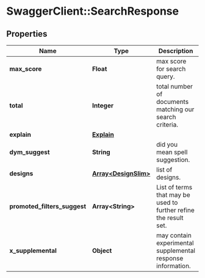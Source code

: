 # SwaggerClient::SearchResponse

## Properties
Name | Type | Description | Notes
------------ | ------------- | ------------- | -------------
**max_score** | **Float** | max score for search query. | [optional] 
**total** | **Integer** | total number of documents matching our search criteria. | [optional] 
**explain** | [**Explain**](Explain.md) |  | [optional] 
**dym_suggest** | **String** | did you mean spell suggestion. | [optional] 
**designs** | [**Array&lt;DesignSlim&gt;**](DesignSlim.md) | list of designs. | [optional] 
**promoted_filters_suggest** | **Array&lt;String&gt;** | List of terms that may be used to further refine the result set. | [optional] 
**x_supplemental** | **Object** | may contain experimental supplemental response information. | [optional] 


